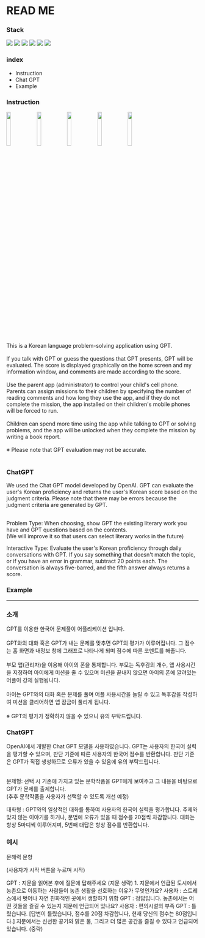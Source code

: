 # READ ME

<h3>
  Stack
</h3>
<p>
<img src="https://img.shields.io/badge/android-3DDC84?style=for-the-badge&logo=android&logoColor=ffffff"/>
<img src="https://img.shields.io/badge/java-007396?style=for-the-badge&logo=java&logoColor=white">
<img src="https://img.shields.io/badge/GPT-74AA9C?style=for-the-badge&logo=openAI&logoColor=white">
<img src="https://img.shields.io/badge/SQLite-003B57?style=for-the-badge&logo=sqlite&logoColor=white">
<img src="https://img.shields.io/badge/fire base-FFCA28?style=for-the-badge&logo=firebase&logoColor=black">
<img src="https://img.shields.io/badge/intellij-F62E5C?style=for-the-badge&logo=intellijidea&logoColor=black">

</p>

<h3>
  index
</h3>
<ul>
  <li>
    Instruction
  </li>
  <li>
    Chat GPT
  </li>
  <li>
    Example
  </li>
</ul>
<h3>
  Instruction
</h3>
<img width="15%" src="https://github.com/YukInhyeok/Android/assets/72872676/e1ea08c2-dbab-4d21-b582-51716611ced0"/>
<img width="15%" src="https://github.com/YukInhyeok/Android/assets/72872676/1671064d-e26b-437d-b279-8e9eaf1509d2"/>
<img width="15%" src="https://github.com/YukInhyeok/Android/assets/72872676/fd7629fd-ba50-467e-aa7a-95afcfea387d"/>
<img width="15%" src="https://github.com/YukInhyeok/Android/assets/72872676/4e875f18-a8e4-4783-9880-99a1ecec0a48"/>
<img width="15%" src="https://github.com/YukInhyeok/Android/assets/72872676/eac0d789-d101-4238-917d-147e43762fef"/><br><br>
This is a Korean language problem-solving application using GPT.<br><br>
If you talk with GPT or guess the questions that GPT presents, GPT will be evaluated. The score is displayed graphically on the home screen and my information window, and comments are made according to the score. <br><br>
Use the parent app (administrator) to control your child's cell phone. Parents can assign missions to their children by specifying the number of reading comments and how long they use the app, and if they do not complete the mission, the app installed on their children's mobile phones will be forced to run. <br><br>
Children can spend more time using the app while talking to GPT or solving problems, and the app will be unlocked when they complete the mission by writing a book report.<br><br>
※ Please note that GPT evaluation may not be accurate.<br><br>

<h3>
  ChatGPT
</h3>
We used the Chat GPT model developed by OpenAI. GPT can evaluate the user's Korean proficiency and returns the user's Korean score based on the judgment criteria. Please note that there may be errors because the judgment criteria are generated by GPT. <br><br>

Problem Type: When choosing, show GPT the existing literary work you have and GPT questions based on the contents. <br>
(We will improve it so that users can select literary works in the future)

Interactive Type: Evaluate the user's Korean proficiency through daily conversations with GPT. If you say something that doesn't match the topic, or if you have an error in grammar, subtract 20 points each. The conversation is always five-barred, and the fifth answer always returns a score.

<h3>
  Example
</h3>

---
<h3>
  소개
</h3>
GPT를 이용한 한국어 문제풀이 어플리케이션 입니다. <br><br>
GPT와의 대화 혹은 GPT가 내는 문제를 맞추면 GPT의 평가가 이루어집니다. 그 점수는 홈 화면과 내정보 창에 그래프로 나타나게 되며 점수에 따른 코멘트를 해줍니다. <br><br>
부모 앱(관리자)을 이용해 아이의 폰을 통제합니다. 부모는 독후감의 개수, 앱 사용시간을 지정하여 아이에게 미션을 줄 수 있으며 미션을 끝내지 않으면 아이의 폰에 깔려있는 어플이 강제 실행됩니다. <br><br>
아이는 GPT와의 대화 혹은 문제를 풀며 어플 사용시간을 늘릴 수 있고 독후감을 작성하여 미션을 클리어하면 앱 잠금이 풀리게 됩니다.<br><br>
※ GPT의 평가가 정확하지 않을 수 있으니 유의 부탁드립니다.<br>

<h3>
  ChatGPT
</h3>
OpenAI에서 개발한 Chat GPT 모델을 사용하였습니다. GPT는 사용자의 한국어 실력을 평가할 수 있으며, 판단 기준에 따른 사용자의 한국어 점수를 반환합니다. 판단 기준은 GPT가 직접 생성하므로 오류가 있을 수 있음에 유의 부탁드립니다. <br><br>

문제형: 선택 시 기존에 가지고 있는 문학작품을 GPT에게 보여주고 그 내용을 바탕으로 GPT가 문제를 출제합니다. <br>
(추후 문학작품을 사용자가 선택할 수 있도록 개선 예정) 

대화형 : GPT와의 일상적인 대화를 통하여 사용자의 한국어 실력을 평가합니다. 주제와 맞지 않는 이야기를 하거나, 문법에 오류가 있을 때 점수를 20점씩 차감합니다. 대화는 항상 5마디씩 이루어지며, 5번째 대답은 항상 점수를 반환합니다. 


<h3>
  예시
</h3>
문해력 문항

(사용자가 시작 버튼을 누르며 시작)

GPT : 지문을 읽어본 후에 질문에 답해주세요 (지문 생략) 1. 지문에서 언급된 도시에서 농촌으로 이동하는 사람들이 농촌 생활을 선호하는 이유가 무엇인가요? 
사용자 : 스트레스에서 벗어나 자연 친화적인 곳에서 생할하기 위함 
GPT : 정답입니다. 농촌에서는 어떤 것들을 즐길 수 있는지 지문에 언급되어 있나요? 
사용자 : 편의시설의 부족
GPT : 틀렸습니다. [답변이 틀렸습니다, 점수를 20점 차감합니다, 현재 당신의 점수는 80점입니다.] 
지문에서는 신선한 공기와 맑은 물, 그리고 더 많은 공간을 즐길 수 있다고 언급되어 있습니다. 
(중략)
